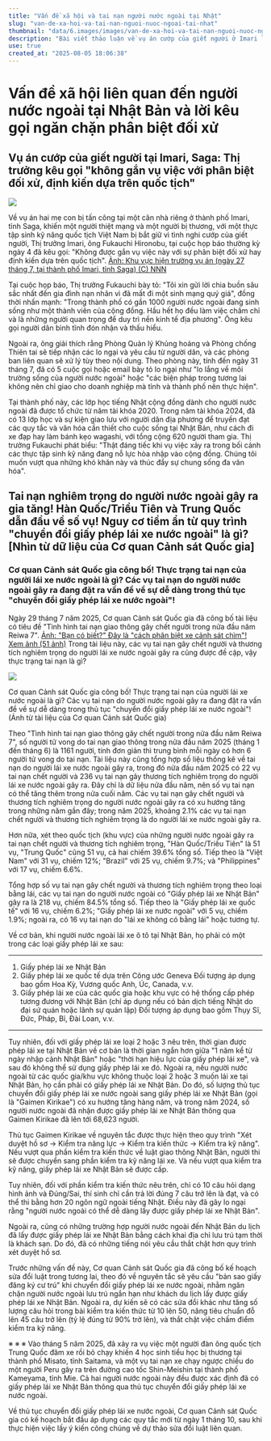 ```yaml
---
title: "Vấn đề xã hội và tai nạn người nước ngoài tại Nhật"
slug: "van-de-xa-hoi-va-tai-nan-nguoi-nuoc-ngoai-tai-nhat"
thumbnail: "data/6.images/images/van-de-xa-hoi-va-tai-nan-nguoi-nuoc-ngoai-tai-nhat.webp"
description: "Bài viết thảo luận về vụ án cướp của giết người ở Imari liên quan đến thực tập sinh Việt Nam và lời kêu gọi chống phân biệt đối xử, đồng thời phân tích số liệu tai nạn giao thông nghiêm trọng do người nước ngoài gây ra, đặc biệt là vấn đề chuyển đổi bằng lái xe nước ngoài."
use: true
created_at: "2025-08-05 18:06:38"
---
```


# Vấn đề xã hội liên quan đến người nước ngoài tại Nhật Bản và lời kêu gọi ngăn chặn phân biệt đối xử

## Vụ án cướp của giết người tại Imari, Saga: Thị trưởng kêu gọi "không gắn vụ việc với phân biệt đối xử, định kiến dựa trên quốc tịch"

![](/images/20250805-00010013-yomseibu-000-3-view.webp)

Về vụ án hai mẹ con bị tấn công tại một căn nhà riêng ở thành phố Imari, tỉnh Saga, khiến một người thiệt mạng và một người bị thương, với một thực tập sinh kỹ năng quốc tịch Việt Nam bị bắt giữ vì tình nghi cướp của giết người, Thị trưởng Imari, ông Fukauchi Hironobu, tại cuộc họp báo thường kỳ ngày 4 đã kêu gọi: "Không được gắn vụ việc này với sự phân biệt đối xử hay định kiến dựa trên quốc tịch".
[Ảnh: Khu vực hiện trường vụ án (ngày 27 tháng 7, tại thành phố Imari, tỉnh Saga) (C) NNN](https://www.yomiuri.co.jp/pluralphoto/20250803-OYTNI50010/)

Tại cuộc họp báo, Thị trưởng Fukauchi bày tỏ: "Tôi xin gửi lời chia buồn sâu sắc nhất đến gia đình nạn nhân vì đã mất đi một sinh mạng quý giá", đồng thời nhấn mạnh: "Trong thành phố có gần 1000 người nước ngoài đang sinh sống như một thành viên của cộng đồng. Hầu hết họ đều làm việc chăm chỉ và là những người quan trọng để duy trì nền kinh tế địa phương". Ông kêu gọi người dân bình tĩnh đón nhận và thấu hiểu.

Ngoài ra, ông giải thích rằng Phòng Quản lý Khủng hoảng và Phòng chống Thiên tai sẽ tiếp nhận các lo ngại và yêu cầu từ người dân, và các phòng ban liên quan sẽ xử lý tùy theo nội dung. Theo phòng này, tính đến ngày 31 tháng 7, đã có 5 cuộc gọi hoặc email bày tỏ lo ngại như "lo lắng về môi trường sống của người nước ngoài" hoặc "các biện pháp trong tương lai không nên chỉ giao cho doanh nghiệp mà tỉnh và thành phố nên thực hiện".

Tại thành phố này, các lớp học tiếng Nhật cộng đồng dành cho người nước ngoài đã được tổ chức từ năm tài khóa 2020. Trong năm tài khóa 2024, đã có 13 lớp học và sự kiện giao lưu với người dân địa phương để truyền đạt các quy tắc và văn hóa cần thiết cho cuộc sống tại Nhật Bản, như cách đi xe đạp hay làm bánh kẹo wagashi, với tổng cộng 620 người tham gia. Thị trưởng Fukauchi phát biểu: "Thật đáng tiếc khi vụ việc xảy ra trong bối cảnh các thực tập sinh kỹ năng đang nỗ lực hòa nhập vào cộng đồng. Chúng tôi muốn vượt qua những khó khăn này và thúc đẩy sự chung sống đa văn hóa".

## Tai nạn nghiêm trọng do người nước ngoài gây ra gia tăng! Hàn Quốc/Triều Tiên và Trung Quốc dẫn đầu về số vụ! Nguy cơ tiềm ẩn từ quy trình "chuyển đổi giấy phép lái xe nước ngoài" là gì? [Nhìn từ dữ liệu của Cơ quan Cảnh sát Quốc gia]

### Cơ quan Cảnh sát Quốc gia công bố! Thực trạng tai nạn của người lái xe nước ngoài là gì? Các vụ tai nạn do người nước ngoài gây ra đang đặt ra vấn đề về sự dễ dàng trong thủ tục "chuyển đổi giấy phép lái xe nước ngoài"!

Ngày 29 tháng 7 năm 2025, Cơ quan Cảnh sát Quốc gia đã công bố tài liệu có tiêu đề "Tình hình tai nạn giao thông gây chết người trong nửa đầu năm Reiwa 7".
[Ảnh: "Bạn có biết?" Đây là "cách phân biệt xe cảnh sát chìm"! Xem ảnh (51 ảnh)](https://kuruma-news.jp/photo/934132)
Trong tài liệu này, các vụ tai nạn gây chết người và thương tích nghiêm trọng do người lái xe nước ngoài gây ra cũng được đề cập, vậy thực trạng tai nạn là gì?

![](/images/20250805-00934132-kurumans-000-2-view.webp)

Cơ quan Cảnh sát Quốc gia công bố! Thực trạng tai nạn của người lái xe nước ngoài là gì? Các vụ tai nạn do người nước ngoài gây ra đang đặt ra vấn đề về sự dễ dàng trong thủ tục "chuyển đổi giấy phép lái xe nước ngoài"! (Ảnh từ tài liệu của Cơ quan Cảnh sát Quốc gia)

Theo "Tình hình tai nạn giao thông gây chết người trong nửa đầu năm Reiwa 7", số người tử vong do tai nạn giao thông trong nửa đầu năm 2025 (tháng 1 đến tháng 6) là 1161 người, tính đơn giản thì trung bình mỗi ngày có hơn 6 người tử vong do tai nạn. Tài liệu này cũng tổng hợp số liệu thống kê về tai nạn do người lái xe nước ngoài gây ra, trong đó nửa đầu năm 2025 có 22 vụ tai nạn chết người và 236 vụ tai nạn gây thương tích nghiêm trọng do người lái xe nước ngoài gây ra. Đây chỉ là dữ liệu nửa đầu năm, nên số vụ tai nạn có thể tăng thêm trong nửa cuối năm. Các vụ tai nạn gây chết người và thương tích nghiêm trọng do người nước ngoài gây ra có xu hướng tăng trong những năm gần đây; trong năm 2025, khoảng 2.1% các vụ tai nạn chết người và thương tích nghiêm trọng là do người lái xe nước ngoài gây ra.

Hơn nữa, xét theo quốc tịch (khu vực) của những người nước ngoài gây ra tai nạn chết người và thương tích nghiêm trọng, "Hàn Quốc/Triều Tiên" là 51 vụ, "Trung Quốc" cũng 51 vụ, cả hai chiếm 39.6% tổng số. Tiếp theo là "Việt Nam" với 31 vụ, chiếm 12%; "Brazil" với 25 vụ, chiếm 9.7%; và "Philippines" với 17 vụ, chiếm 6.6%.

Tổng hợp số vụ tai nạn gây chết người và thương tích nghiêm trọng theo loại bằng lái, các vụ tai nạn do người nước ngoài có "Giấy phép lái xe Nhật Bản" gây ra là 218 vụ, chiếm 84.5% tổng số. Tiếp theo là "Giấy phép lái xe quốc tế" với 16 vụ, chiếm 6.2%; "Giấy phép lái xe nước ngoài" với 5 vụ, chiếm 1.9%; ngoài ra, có 16 vụ tai nạn do "lái xe không có bằng lái" hoặc tương tự.

Về cơ bản, khi người nước ngoài lái xe ô tô tại Nhật Bản, họ phải có một trong các loại giấy phép lái xe sau:

---
1.  Giấy phép lái xe Nhật Bản
2.  Giấy phép lái xe quốc tế dựa trên Công ước Geneva
    Đối tượng áp dụng bao gồm Hoa Kỳ, Vương quốc Anh, Úc, Canada, v.v.
3.  Giấy phép lái xe của các quốc gia hoặc khu vực có hệ thống cấp phép tương đương với Nhật Bản (chỉ áp dụng nếu có bản dịch tiếng Nhật do đại sứ quán hoặc lãnh sự quán lập)
    Đối tượng áp dụng bao gồm Thụy Sĩ, Đức, Pháp, Bỉ, Đài Loan, v.v.
---

Tuy nhiên, đối với giấy phép lái xe loại 2 hoặc 3 nêu trên, thời gian được phép lái xe tại Nhật Bản về cơ bản là thời gian ngắn hơn giữa "1 năm kể từ ngày nhập cảnh Nhật Bản" hoặc "thời hạn hiệu lực của giấy phép lái xe", và sau đó không thể sử dụng giấy phép lái xe đó. Ngoài ra, nếu người nước ngoài từ các quốc gia/khu vực không thuộc loại 2 hoặc 3 muốn lái xe tại Nhật Bản, họ cần phải có giấy phép lái xe Nhật Bản. Do đó, số lượng thủ tục chuyển đổi giấy phép lái xe nước ngoài sang giấy phép lái xe Nhật Bản (gọi là "Gaimen Kirikae") có xu hướng tăng hàng năm, và trong năm 2024, số người nước ngoài đã nhận được giấy phép lái xe Nhật Bản thông qua Gaimen Kirikae đã lên tới 68,623 người.

Thủ tục Gaimen Kirikae về nguyên tắc được thực hiện theo quy trình "Xét duyệt hồ sơ → Kiểm tra năng lực → Kiểm tra kiến thức → Kiểm tra kỹ năng". Nếu vượt qua phần kiểm tra kiến thức về luật giao thông Nhật Bản, người thi sẽ được chuyển sang phần kiểm tra kỹ năng lái xe. Và nếu vượt qua kiểm tra kỹ năng, giấy phép lái xe Nhật Bản sẽ được cấp.

Tuy nhiên, đối với phần kiểm tra kiến thức nêu trên, chỉ có 10 câu hỏi dạng hình ảnh và Đúng/Sai, thí sinh chỉ cần trả lời đúng 7 câu trở lên là đạt, và có thể thi bằng hơn 20 ngôn ngữ ngoài tiếng Nhật. Điều này đã gây lo ngại rằng "người nước ngoài có thể dễ dàng lấy được giấy phép lái xe Nhật Bản".

Ngoài ra, cũng có những trường hợp người nước ngoài đến Nhật Bản du lịch đã lấy được giấy phép lái xe Nhật Bản bằng cách khai địa chỉ lưu trú tạm thời là khách sạn. Do đó, đã có những tiếng nói yêu cầu thắt chặt hơn quy trình xét duyệt hồ sơ.

Trước những vấn đề này, Cơ quan Cảnh sát Quốc gia đã công bố kế hoạch sửa đổi luật trong tương lai, theo đó về nguyên tắc sẽ yêu cầu "bản sao giấy đăng ký cư trú" khi chuyển đổi giấy phép lái xe nước ngoài, nhằm ngăn chặn người nước ngoài lưu trú ngắn hạn như khách du lịch lấy được giấy phép lái xe Nhật Bản. Ngoài ra, dự kiến sẽ có các sửa đổi khác như tăng số lượng câu hỏi trong bài kiểm tra kiến thức từ 10 lên 50, nâng tiêu chuẩn đỗ lên 45 câu trở lên (tỷ lệ đúng từ 90% trở lên), và thắt chặt việc chấm điểm kiểm tra kỹ năng.

※ ※ ※ Vào tháng 5 năm 2025, đã xảy ra vụ việc một người đàn ông quốc tịch Trung Quốc đâm xe rồi bỏ chạy khiến 4 học sinh tiểu học bị thương tại thành phố Misato, tỉnh Saitama, và một vụ tai nạn xe chạy ngược chiều do một người Peru gây ra trên đường cao tốc Shin-Meishin tại thành phố Kameyama, tỉnh Mie. Cả hai người nước ngoài này đều được xác định đã có giấy phép lái xe Nhật Bản thông qua thủ tục chuyển đổi giấy phép lái xe nước ngoài.

Về thủ tục chuyển đổi giấy phép lái xe nước ngoài, Cơ quan Cảnh sát Quốc gia có kế hoạch bắt đầu áp dụng các quy tắc mới từ ngày 1 tháng 10, sau khi thực hiện việc lấy ý kiến công chúng về dự thảo sửa đổi luật liên quan.